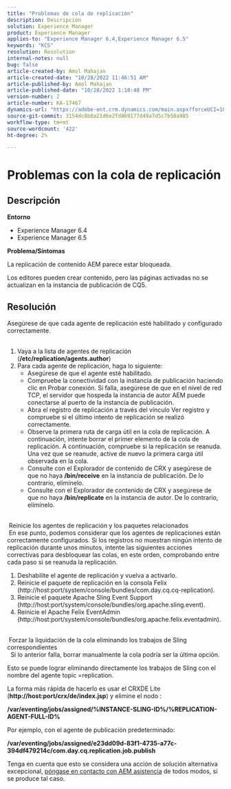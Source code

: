 ```yaml
---
title: "Problemas de cola de replicación"
description: Descripción
solution: Experience Manager
product: Experience Manager
applies-to: "Experience Manager 6.4,Experience Manager 6.5"
keywords: "KCS"
resolution: Resolution
internal-notes: null
bug: false
article-created-by: Amol Mahajan
article-created-date: "10/28/2022 11:46:51 AM"
article-published-by: Amol Mahajan
article-published-date: "10/28/2022 1:18:48 PM"
version-number: 2
article-number: KA-17467
dynamics-url: "https://adobe-ent.crm.dynamics.com/main.aspx?forceUCI=1&pagetype=entityrecord&etn=knowledgearticle&id=19389032-b656-ed11-bba2-6045bd006c82"
source-git-commit: 3154dc8b0a21d6e2fd869177d49a7d5c7b50a985
workflow-type: tm+mt
source-wordcount: '422'
ht-degree: 2%

---
```


# Problemas con la cola de replicación

## Descripción

<b>Entorno</b>
- Experience Manager 6.4
- Experience Manager 6.5


<b>Problema/Síntomas</b>

La replicación de contenido AEM parece estar bloqueada.

Los editores pueden crear contenido, pero las páginas activadas no se actualizan en la instancia de publicación de CQ5.


## Resolución

Asegúrese de que cada agente de replicación esté habilitado y configurado correctamente.<br> 
1. Vaya a la lista de agentes de replicación (<b>/etc/replication/agents.author</b>)
2. Para cada agente de replicación, haga lo siguiente:
   - Asegúrese de que el agente esté habilitado.
   - Compruebe la conectividad con la instancia de publicación haciendo clic en Probar conexión. Si falla, asegúrese de que en el nivel de red TCP, el servidor que hospeda la instancia de autor AEM puede conectarse al puerto de la instancia de publicación.
   - Abra el registro de replicación a través del vínculo Ver registro y compruebe si el último intento de replicación se realizó correctamente.
   - Observe la primera ruta de carga útil en la cola de replicación. A continuación, intente borrar el primer elemento de la cola de replicación. A continuación, compruebe si la replicación se reanuda. Una vez que se reanude, active de nuevo la primera carga útil observada en la cola.
   - Consulte con el Explorador de contenido de CRX y asegúrese de que no haya <b>/bin/receive</b> en la instancia de publicación. De lo contrario, elimínelo.
   - Consulte con el Explorador de contenido de CRX y asegúrese de que no haya <b>/bin/replicate</b> en la instancia de autor. De lo contrario, elimínelo.

<br> Reinicie los agentes de replicación y los paquetes relacionados<br> En ese punto, podemos considerar que los agentes de replicaciones están correctamente configurados. Si los registros no muestran ningún intento de replicación durante unos minutos, intente las siguientes acciones correctivas para desbloquear las colas, en este orden, comprobando entre cada paso si se reanuda la replicación.


1. Deshabilite el agente de replicación y vuelva a activarlo.
2. Reinicie el paquete de replicación en la consola Felix (http://host:port/system/console/bundles/com.day.cq.cq-replication).
3. Reinicie el paquete Apache Sling Event Support (http://host:port/system/console/bundles/org.apache.sling.event).
4. Reinicie el Apache Felix EventAdmin (http://host:port/system/console/bundles/org.apache.felix.eventadmin).

<br> Forzar la liquidación de la cola eliminando los trabajos de Sling correspondientes<br> 
Si lo anterior falla, borrar manualmente la cola podría ser la última opción.

Esto se puede lograr eliminando directamente los trabajos de Sling con el nombre del agente topic =replication.

La forma más rápida de hacerlo es usar el CRXDE Lite (<b>http://host:port/crx/de/index.jsp</b>) y elimine el nodo :

<b>/var/eventing/jobs/assigned/%INSTANCE-SLING-ID%/%REPLICATION-AGENT-FULL-ID%</b>

Por ejemplo, con el agente de publicación predeterminado:

<b>/var/eventing/jobs/assigned/e23dd09d-83f1-4735-a77c-394df479214c/com.day.cq.replication.job.publish</b>

Tenga en cuenta que esto se considera una acción de solución alternativa excepcional, [póngase en contacto con AEM asistencia](https://helpx.adobe.com/es/marketing-cloud/contact-support.html) de todos modos, si se produce tal caso.
